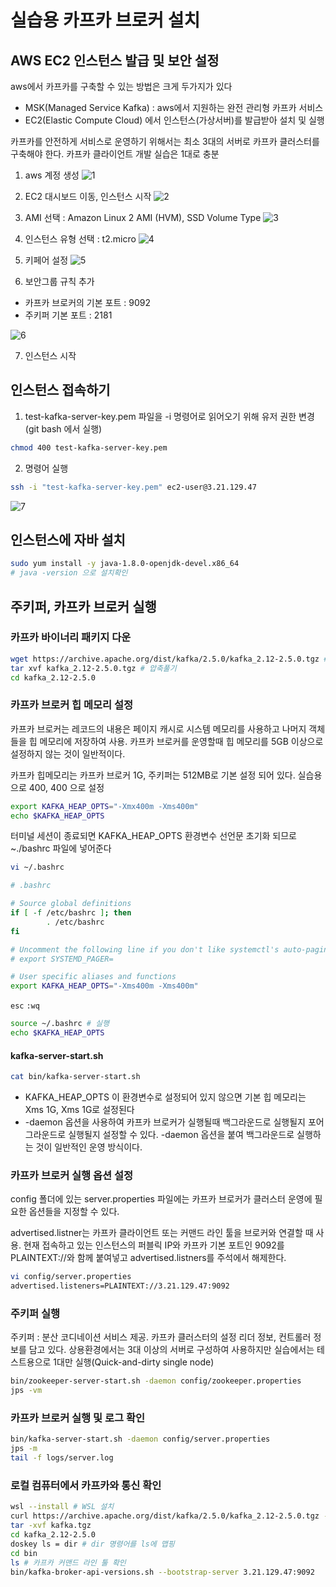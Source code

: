 # 실습용 카프카 브로커 설치

## AWS EC2 인스턴스 발급 및 보안 설정

aws에서 카프카를 구축할 수 있는 방법은 크게 두가지가 있다
 - MSK(Managed Service Kafka) : aws에서 지원하는 완전 관리형 카프카 서비스
 - EC2(Elastic Compute Cloud) 에서 인스턴스(가상서버)를 발급받아 설치 및 실행

카프카를 안전하게 서비스로 운영하기 위해서는 최소 3대의 서버로 카프카 클러스터를 구축해야 한다. 
카프카 클라이언트 개발 실습은 1대로 충분

1. aws 계정 생성
![1](~@image/2024/kafka/1.png)  

2. EC2 대시보드 이동, 인스턴스 시작
![2](~@image/2024/kafka/2.png)  

3. AMI 선택 : Amazon Linux 2 AMI (HVM), SSD Volume Type
![3](~@image/2024/kafka/3.png)

4. 인스턴스 유형 선택 : t2.micro
![4](~@image/2024/kafka/4.png)  

5. 키페어 설정
![5](~@image/2024/kafka/5.png)

6. 보안그룹 규칙 추가
- 카프카 브로커의 기본 포트 : 9092
- 주키퍼 기본 포트 : 2181  

![6](~@image/2024/kafka/6.png)

7. 인스턴스 시작


## 인스턴스 접속하기

1. test-kafka-server-key.pem 파일을 -i 명령어로 읽어오기 위해 유저 권한 변경 (git bash 에서 실행)

```sh
chmod 400 test-kafka-server-key.pem
```

2. 명령어 실행
```sh
ssh -i "test-kafka-server-key.pem" ec2-user@3.21.129.47
```
![7](~@image/2024/kafka/7.png)

## 인스턴스에 자바 설치

```sh
sudo yum install -y java-1.8.0-openjdk-devel.x86_64
# java -version 으로 설치확인
```

## 주키퍼, 카프카 브로커 실행

### 카프카 바이너리 패키지 다운

```sh
wget https://archive.apache.org/dist/kafka/2.5.0/kafka_2.12-2.5.0.tgz # 카프카 패키지 다운
tar xvf kafka_2.12-2.5.0.tgz # 압축풀기
cd kafka_2.12-2.5.0
```

### 카프카 브로커 힙 메모리 설정
카프카 브로커는 레코드의 내용은 페이지 캐시로 시스템 메모리를 사용하고 나머지 객체들을 힙 메모리에 저장하여 사용. 카프카 브로커를 운영할때 힙 메모리를 5GB 이상으로 설정하지 않는 것이 일반적이다.

카프카 힙메모리는 카프카 브로커 1G, 주키퍼는 512MB로 기본 설정 되어 있다. 실습용으로 400, 400 으로 설정

```sh
export KAFKA_HEAP_OPTS="-Xmx400m -Xms400m"
echo $KAFKA_HEAP_OPTS
```
터미널 세션이 종료되면 KAFKA_HEAP_OPTS 환경변수 선언문 초기화 되므로 ~./bashrc 파일에 넣어준다

```sh
vi ~/.bashrc

# .bashrc

# Source global definitions
if [ -f /etc/bashrc ]; then
        . /etc/bashrc
fi

# Uncomment the following line if you don't like systemctl's auto-paging feature:
# export SYSTEMD_PAGER=

# User specific aliases and functions
export KAFKA_HEAP_OPTS="-Xms400m -Xms400m" 
```
`esc` `:wq`

```sh
source ~/.bashrc # 실행
echo $KAFKA_HEAP_OPTS
```

#### kafka-server-start.sh
```sh
cat bin/kafka-server-start.sh
```
- KAFKA_HEAP_OPTS 이 환경변수로 설정되어 있지 않으면 기본 힙 메모리는 Xms 1G, Xms 1G로 설정된다
- -daemon 옵션을 사용하여 카프카 브로커가 실행될때 백그라운드로 실행될지 포어그라운드로 실행될지 설정할 수 있다. -daemon 옵션을 붙여 백그라운드로 실행하는 것이 일반적인 운영 방식이다.

### 카프카 브로커 실행 옵션 설정

config 폴더에 있는 server.properties 파일에는 카프카 브로커가 클러스터 운영에 필요한 옵션들을 지정할 수 있다.

advertised.listner는 카프카 클라이언트 또는 커맨드 라인 툴을 브로커와 연결할 때 사용. 현재 접속하고 있는 인스턴스의 퍼블릭 IP와 카프카 기본 포트인 9092를 PLAINTEXT://와 함께 붙여넣고 advertised.listners를 주석에서 해제한다.

```sh
vi config/server.properties
advertised.listeners=PLAINTEXT://3.21.129.47:9092
```

### 주키퍼 실행

주키퍼 : 분산 코디네이션 서비스 제공. 카프카 클러스터의 설정 리더 정보, 컨트롤러 정보를 담고 있다. 상용환경에서는 3대 이상의 서버로 구성하여 사용하지만 실습에서는 테스트용으로 1대만 실행(Quick-and-dirty single node)

```sh
bin/zookeeper-server-start.sh -daemon config/zookeeper.properties
jps -vm
```

### 카프카 브로커 실행 및 로그 확인

```sh
bin/kafka-server-start.sh -daemon config/server.properties
jps -m
tail -f logs/server.log
```

### 로컬 컴퓨터에서 카프카와 통신 확인

```sh
wsl --install # WSL 설치
curl https://archive.apache.org/dist/kafka/2.5.0/kafka_2.12-2.5.0.tgz --output kafka.tgz
tar -xvf kafka.tgz
cd kafka_2.12-2.5.0
doskey ls = dir # dir 명령어를 ls에 맵핑
cd bin
ls # 카프카 커맨드 라인 툴 확인
bin/kafka-broker-api-versions.sh --bootstrap-server 3.21.129.47:9092
```


